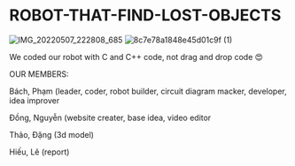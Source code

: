 # ROBOT-THAT-FIND-LOST-OBJECTS

![IMG_20220507_222808_685](https://user-images.githubusercontent.com/91135899/167284983-9501c791-73cf-4dca-8625-b847be052071.jpg)
![8c7e78a1848e45d01c9f (1)](https://user-images.githubusercontent.com/91135899/167291594-0529cf86-3620-4152-869f-11bd658d8215.jpg)

We coded our robot with C and C++ code, not drag and drop code 😍


OUR MEMBERS:

Bách, Phạm (leader, coder, robot builder, circuit diagram macker, developer, idea improver

Đồng, Nguyễn (website creater, base idea, video editor

Thảo, Đặng (3d model)

Hiếu, Lê (report)
